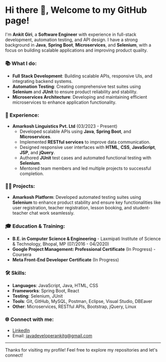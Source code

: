 # Hi there 👋, Welcome to my GitHub page!

I'm **Ankit Giri**, a **Software Engineer** with experience in full-stack development, automation testing, and API design. I have a strong background in **Java**, **Spring Boot**, **Microservices**, and **Selenium**, with a focus on building scalable applications and improving product quality.

### 📚 What I do:
- **Full Stack Development**: Building scalable APIs, responsive UIs, and integrating backend systems.
- **Automation Testing**: Creating comprehensive test suites using **Selenium** and **JUnit** to ensure product reliability and stability.
- **Microservices Architecture**: Developing and maintaining efficient microservices to enhance application functionality.

### 💼 Experience:
- **Amarkosh Linguistics Pvt. Ltd** (03/2023 - Present)
  - Developed scalable APIs using **Java**, **Spring Boot**, and **Microservices**.
  - Implemented **RESTful services** to improve data communication.
  - Designed responsive user interfaces with **HTML**, **CSS**, **JavaScript**, **JSP**, and **jQuery**.
  - Authored **JUnit** test cases and automated functional testing with **Selenium**.
  - Mentored team members and led multiple projects to successful completion.

### 🧑‍💻 Projects:
- **Amarkosh Platform**: Developed automated testing suites using **Selenium** to enhance product stability and ensure key functionalities like user registration, teacher registration, lesson booking, and student-teacher chat work seamlessly.

### 🎓 Education & Training:
- **B.E. in Computer Science & Engineering** - Laxmipati Institute of Science & Technology, Bhopal, MP (07/2016 - 04/2020)
- **Google Project Management: Professional Certificate** (In Progress) - Coursera
- **Meta Front-End Developer Certificate** (In Progress)

### 🛠️ Skills:
- **Languages**: JavaScript, Java, HTML, CSS
- **Frameworks**: Spring Boot, React
- **Testing**: Selenium, JUnit
- **Tools**: Git, GitHub, MySQL, Postman, Eclipse, Visual Studio, DBEaver
- **Other**: Microservices, RESTful APIs, Bootstrap, jQuery, Linux

### 🌐 Connect with me:
- [LinkedIn](https://www.linkedin.com/in/ankit-giri-1051041a5/)
- Email: [javadeveloperankitg@gmail.com](mailto:javadeveloperankitg@gmail.com)

---

Thanks for visiting my profile! Feel free to explore my repositories and let's connect!
